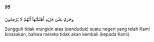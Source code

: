 ##### 95

<span class="ayah">وَحَرَٰمٌ عَلَىٰ قَرْيَةٍ أَهْلَكْنَٰهَآ أَنَّهُمْ لَا يَرْجِعُونَ</span>

<span class="ayah_translation">Sungguh tidak mungkin atas (penduduk) suatu negeri yang telah Kami binasakan, bahwa mereka tidak akan kembali (kepada Kami).</span>
